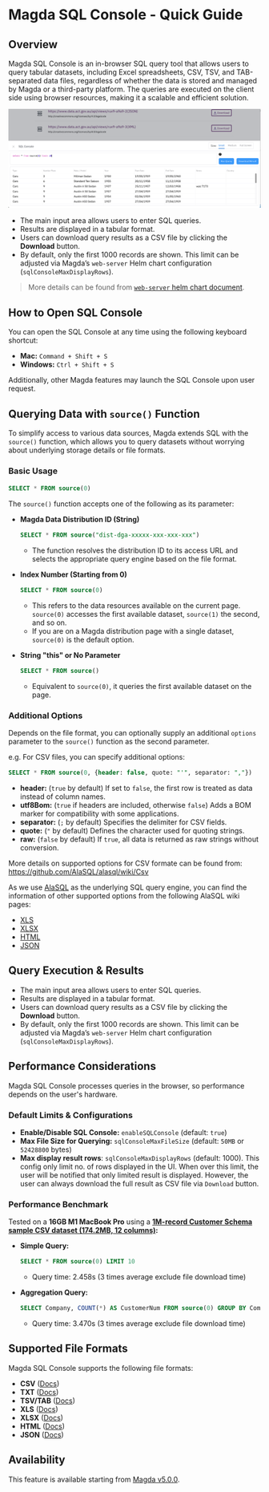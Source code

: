 # Magda SQL Console - Quick Guide

## Overview

Magda SQL Console is an in-browser SQL query tool that allows users to query tabular datasets, including Excel spreadsheets, CSV, TSV, and TAB-separated data files, regardless of whether the data is stored and managed by Magda or a third-party platform. The queries are executed on the client side using browser resources, making it a scalable and efficient solution.

![sql-console-screenshot](./screenshots/sql-console.png)

- The main input area allows users to enter SQL queries.
- Results are displayed in a tabular format.
- Users can download query results as a CSV file by clicking the **Download** button.
- By default, only the first 1000 records are shown. This limit can be adjusted via Magda’s `web-server` Helm chart configuration (`sqlConsoleMaxDisplayRows`).

> More details can be found from [`web-server` helm chart document](https://github.com/magda-io/magda/blob/main/deploy/helm/internal-charts/web-server/README.md).

## How to Open SQL Console

You can open the SQL Console at any time using the following keyboard shortcut:

- **Mac:** `Command + Shift + S`
- **Windows:** `Ctrl + Shift + S`

Additionally, other Magda features may launch the SQL Console upon user request.

## Querying Data with `source()` Function

To simplify access to various data sources, Magda extends SQL with the `source()` function, which allows you to query datasets without worrying about underlying storage details or file formats.

### Basic Usage

```sql
SELECT * FROM source(0)
```

The `source()` function accepts one of the following as its parameter:

- **Magda Data Distribution ID (String)**

  ```sql
  SELECT * FROM source("dist-dga-xxxxx-xxx-xxx-xxx")
  ```

  - The function resolves the distribution ID to its access URL and selects the appropriate query engine based on the file format.

- **Index Number (Starting from 0)**

  ```sql
  SELECT * FROM source(0)
  ```

  - This refers to the data resources available on the current page. `source(0)` accesses the first available dataset, `source(1)` the second, and so on.
  - If you are on a Magda distribution page with a single dataset, `source(0)` is the default option.

- **String "this" or No Parameter**

  ```sql
  SELECT * FROM source()
  ```

  - Equivalent to `source(0)`, it queries the first available dataset on the page.

### Additional Options

Depends on the file format, you can optionally supply an additional `options` parameter to the `source()` function as the second parameter.

e.g. For CSV files, you can specify additional options:

```sql
SELECT * FROM source(0, {header: false, quote: "'", separator: ","})
```

- **header:** (`true` by default) If set to `false`, the first row is treated as data instead of column names.
- **utf8Bom:** (`true` if headers are included, otherwise `false`) Adds a BOM marker for compatibility with some applications.
- **separator:** (`;` by default) Specifies the delimiter for CSV fields.
- **quote:** (`"` by default) Defines the character used for quoting strings.
- **raw:** (`false` by default) If `true`, all data is returned as raw strings without conversion.

More details on supported options for CSV formate can be found from: https://github.com/AlaSQL/alasql/wiki/Csv

As we use [AlaSQL](https://alasql.org/) as the underlying SQL query engine, you can find the information of other supported options from the following AlaSQL wiki pages:

- [XLS](https://github.com/AlaSQL/alasql/wiki/Xls)
- [XLSX](https://github.com/AlaSQL/alasql/wiki/Xlsx)
- [HTML](https://github.com/AlaSQL/alasql/wiki/Html)
- [JSON](https://github.com/AlaSQL/alasql/wiki/Json)

## Query Execution & Results

- The main input area allows users to enter SQL queries.
- Results are displayed in a tabular format.
- Users can download query results as a CSV file by clicking the **Download** button.
- By default, only the first 1000 records are shown. This limit can be adjusted via Magda’s `web-server` Helm chart configuration (`sqlConsoleMaxDisplayRows`).

## Performance Considerations

Magda SQL Console processes queries in the browser, so performance depends on the user's hardware.

### Default Limits & Configurations

- **Enable/Disable SQL Console:** `enableSQLConsole` (default: `true`)
- **Max File Size for Querying:** `sqlConsoleMaxFileSize` (default: `50MB` or `52428800` bytes)
- **Max display result rows**: `sqlConsoleMaxDisplayRows` (default: 1000). This config only limit no. of rows displayed in the UI. When over this limit, the user will be notified that only limited result is displayed. However, the user can always download the full result as CSV file via `Download` button.

### Performance Benchmark

Tested on a **16GB M1 MacBook Pro** using a **[1M-record Customer Schema sample CSV dataset (174.2MB, 12 columns)](https://github.com/datablist/sample-csv-files):**

- **Simple Query:**

  ```sql
  SELECT * FROM source(0) LIMIT 10
  ```

  - Query time: 2.458s (3 times average exclude file download time)

- **Aggregation Query:**

  ```sql
  SELECT Company, COUNT(*) AS CustomerNum FROM source(0) GROUP BY Company ORDER BY CustomerNum DESC LIMIT 10
  ```

  - Query time: 3.470s (3 times average exclude file download time)

## Supported File Formats

Magda SQL Console supports the following file formats:

- **CSV** ([Docs](https://github.com/AlaSQL/alasql/wiki/Csv))
- **TXT** ([Docs](https://github.com/AlaSQL/alasql/wiki/Txt))
- **TSV/TAB** ([Docs](https://github.com/AlaSQL/alasql/wiki/Tsv))
- **XLS** ([Docs](https://github.com/AlaSQL/alasql/wiki/Xls))
- **XLSX** ([Docs](https://github.com/AlaSQL/alasql/wiki/Xlsx))
- **HTML** ([Docs](https://github.com/AlaSQL/alasql/wiki/Html))
- **JSON** ([Docs](https://github.com/AlaSQL/alasql/wiki/Json))

## Availability

This feature is available starting from [Magda v5.0.0](https://github.com/magda-io/magda/releases/tag/v5.0.0).

